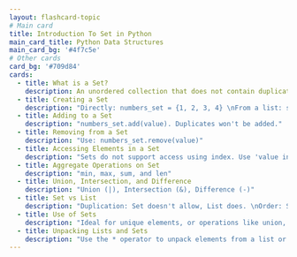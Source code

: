 ```yaml
---
layout: flashcard-topic
# Main card
title: Introduction To Set in Python
main_card_title: Python Data Structures
main_card_bg: '#4f7c5e'
# Other cards
card_bg: '#709d84'
cards:
  - title: What is a Set?
    description: An unordered collection that does not contain duplicates.
  - title: Creating a Set
    description: "Directly: numbers_set = {1, 2, 3, 4} \nFrom a list: set(numbers)"
  - title: Adding to a Set
    description: "numbers_set.add(value). Duplicates won't be added."
  - title: Removing from a Set
    description: "Use: numbers_set.remove(value)"
  - title: Accessing Elements in a Set
    description: "Sets do not support access using index. Use 'value in set' to check existence."
  - title: Aggregate Operations on Set
    description: "min, max, sum, and len"
  - title: Union, Intersection, and Difference
    description: "Union (|), Intersection (&), Difference (-)"
  - title: Set vs List
    description: "Duplication: Set doesn't allow, List does. \nOrder: Set is unordered, List is ordered. \nAccess: Set doesn't support index, List does."
  - title: Use of Sets
    description: "Ideal for unique elements, or operations like union, intersection, or difference."
  - title: Unpacking Lists and Sets
    description: "Use the * operator to unpack elements from a list or set and pass them as function arguments."
---
```


